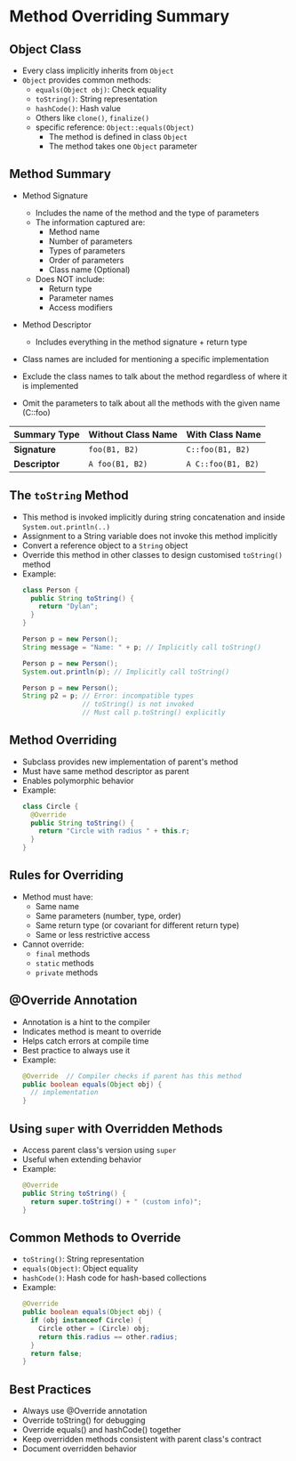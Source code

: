 # Method Overriding Summary

## Object Class
- Every class implicitly inherits from `Object`
- `Object` provides common methods:
    - `equals(Object obj)`: Check equality
    - `toString()`: String representation
    - `hashCode()`: Hash value
    - Others like `clone()`, `finalize()`
    - specific reference: `Object::equals(Object)`
        - The method is defined in class `Object`
        - The method takes one `Object` parameter

## Method Summary
- Method Signature
    - Includes the name of the method and the type of parameters
    - The information captured are:
        - Method name
        - Number of parameters
        - Types of parameters
        - Order of parameters
        - Class name (Optional)
    - Does NOT include:
        - Return type
        - Parameter names
        - Access modifiers

- Method Descriptor
    - Includes everything in the method signature + return type

- Class names are included for mentioning a specific implementation
- Exclude the class names to talk about the method regardless of where it is implemented 
- Omit the parameters to talk about all the methods with the given name (C::foo)

| Summary Type   | Without Class Name | With Class Name    |
| -------------- | ------------------ | ------------------ |
| **Signature**  | `foo(B1, B2)`      | `C::foo(B1, B2)`   |
| **Descriptor** | `A foo(B1, B2)`    | `A C::foo(B1, B2)` |

## The `toString` Method
- This method is invoked implicitly during string concatenation and inside `System.out.println(..)`
- Assignment to a String variable does not invoke this method implicitly
- Convert a reference object to a `String` object
- Override this method in other classes to design customised `toString()` method
- Example:
  ```java
  class Person {
    public String toString() {
      return "Dylan";
    }
  }
  ```
  ```java
  Person p = new Person();
  String message = "Name: " + p; // Implicitly call toString()
  ```
  ```java
  Person p = new Person();
  System.out.println(p); // Implicitly call toString()
  ```
  ```java
  Person p = new Person();
  String p2 = p; // Error: incompatible types
                 // toString() is not invoked
                 // Must call p.toString() explicitly
  ```

## Method Overriding
- Subclass provides new implementation of parent's method
- Must have same method descriptor as parent
- Enables polymorphic behavior
- Example:
  ```java
  class Circle {
    @Override
    public String toString() {
      return "Circle with radius " + this.r;
    }
  }
  ```

## Rules for Overriding
- Method must have:
    - Same name
    - Same parameters (number, type, order)
    - Same return type (or covariant for different return type)
    - Same or less restrictive access
- Cannot override:
    - `final` methods
    - `static` methods
    - `private` methods

## @Override Annotation
- Annotation is a hint to the compiler
- Indicates method is meant to override
- Helps catch errors at compile time
- Best practice to always use it
- Example:
  ```java
  @Override  // Compiler checks if parent has this method
  public boolean equals(Object obj) {
    // implementation
  }
  ```

## Using `super` with Overridden Methods
- Access parent class's version using `super`
- Useful when extending behavior
- Example:
  ```java
  @Override
  public String toString() {
    return super.toString() + " (custom info)"; 
  }
  ```

## Common Methods to Override
- `toString()`: String representation
- `equals(Object)`: Object equality
- `hashCode()`: Hash code for hash-based collections
- Example:
  ```java
  @Override
  public boolean equals(Object obj) {
    if (obj instanceof Circle) {
      Circle other = (Circle) obj;
      return this.radius == other.radius;
    }
    return false;
  }
  ```

## Best Practices
- Always use @Override annotation
- Override toString() for debugging
- Override equals() and hashCode() together
- Keep overridden methods consistent with parent class's contract
- Document overridden behavior
